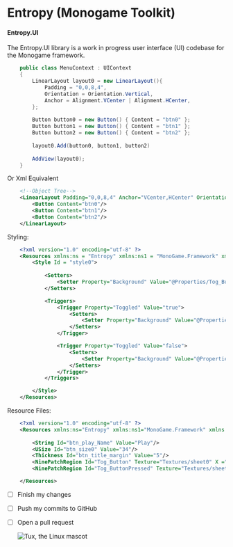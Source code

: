 # Entropy (Monogame Toolkit)
<h4>Entropy.UI</h4>

The Entropy.UI library is a work in progress user interface (UI) codebase for the Monogame framework.  

~~~csharp
    public class MenuContext : UIContext
    {
        LinearLayout layout0 = new LinearLayout(){
            Padding = "0,0,8,4",
            Orientation = Orientation.Vertical,
            Anchor = Alignment.VCenter | Alignment.HCenter,
        };
        
        Button button0 = new Button() { Content = "btn0" };
        Button button1 = new Button() { Content = "btn1" };
        Button button2 = new Button() { Content = "btn2" };
        
        layout0.Add(button0, button1, button2)
        
        AddView(layout0);
    }
~~~

Or Xml Equivalent

~~~xml
    <!--Object Tree-->
    <LinearLayout Padding="0,0,8,4" Anchor="VCenter,HCenter" Orientation="Vertical">
        <Button Content="btn0"/>
        <Button Content="btn1"/>
        <Button Content="btn2"/>
    </LinearLayout>
~~~

Styling:
~~~xml
    <?xml version="1.0" encoding="utf-8" ?>
    <Resources xmlns:ns = "Entropy" xmlns:ns1 = "MonoGame.Framework" xmlns:ns2 = "Entropy.UI">
        <Style Id = "style0">
            
            <Setters>
                <Setter Property="Background" Value="@Properties/Tog_Button"/>
            </Setters>

            <Triggers>
                <Trigger Property="Toggled" Value="true">
                    <Setters>
                        <Setter Property="Background" Value="@Properties/Tog_ButtonPressed"/>
                    </Setters>
                </Trigger>

                <Trigger Property="Toggled" Value="false">
                    <Setters>
                        <Setter Property="Background" Value="@Properties/Tog_Button"/>
                    </Setters>
                </Trigger>
            </Triggers>

        </Style>
    </Resources> 
~~~

Resource Files:

~~~xml
    <?xml version="1.0" encoding="utf-8" ?>
    <Resources xmlns:ns="Entropy" xmlns:ns1="MonoGame.Framework" xmlns:ns2="Entropy.UI">
        
        <String Id="btn_play_Name" Value="Play"/>
        <USize Id="btn_size0" Value="34"/>
        <Thickness Id="btn_title_margin" Value="5"/>
        <NinePatchRegion Id="Tog_Button" Texture="Textures/sheet0" X ="0" Y="0" Width="32" Height="32" Padding="2"/>
        <NinePatchRegion Id="Tog_ButtonPressed" Texture="Textures/sheet0" X="0" Y="32" Width="32" Height="32" Padding="1"/>

    </Resources>
~~~


- [ ] Finish my changes
- [ ] Push my commits to GitHub
- [ ] Open a pull request

  ![Tux, the Linux mascot](/assets/images/tux.png)
